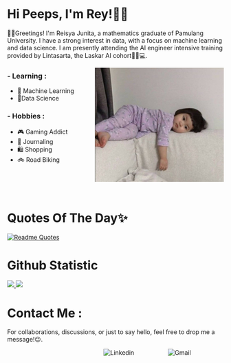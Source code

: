 # Hi Peeps, I'm Rey!🙌😸

🙋‍♀️Greetings! I'm Reisya Junita, a mathematics graduate of Pamulang University. I have a strong interest in data, with a focus on machine learning and data science. I am presently attending the AI engineer intensive training provided by Lintasarta, the Laskar AI cohort👩‍💻💻.<br>

<img hight="200" width="300" alt="GIF" align="right" src="5e036c54-fafe-4dd1-806a-fbbbb0f053ac.jfif">

### - Learning :
- 🤖 Machine Learning
- 🧩Data Science 
### - Hobbies : 
- 🎮 Gaming Addict 
- 📖 Journaling
- 🛍️ Shopping
- 🚲 Road Biking

</br>
</br>
</br>

# Quotes Of The Day✨
  [![Readme Quotes](https://quotes-github-readme.vercel.app/api?type=horizontal&theme=catppuccin_mocha)](https://github.com/piyushsuthar/github-readme-quotes)

# Github Statistic
<p align="left">
<a href="https://github.com/reisyajunita">
  <img height="180em" src="https://github-readme-stats-eight-theta.vercel.app/api?username=penuliscode&show_icons=true&theme=algolia&include_all_commits=true&count_private=true"/>
  <img height="180em" src="https://github-readme-stats-eight-theta.vercel.app/api/top-langs/?username=penuliscode&layout=compact&layout=compact&theme=algolia"/>
</a>
</p>

# Contact Me :

For collaborations, discussions, or just to say hello, feel free to drop me a message!😉.

<a href="mailto:reisyajunita@gmail.com">
 <img align="right" alt="Gmail" width="130" hight="100" src="https://github.com/Xx-Ashutosh-xX/Xx-Ashutosh-xX/blob/master/assets/icons/gmail.png" />
</a>
<a href="https://www.linkedin.com/in/reisyajunita/">
  <img align="right" alt="Linkedin" width="150" hight="100" src="https://github.com/Xx-Ashutosh-xX/Xx-Ashutosh-xX/blob/master/assets/icons/linkedin.png" />
</br>
</br>
</br>
</a>

